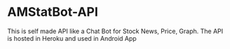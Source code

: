 # AMStatBot-API

This is self made API like a Chat Bot for Stock News, Price, Graph. The API is hosted in Heroku and used in Android App
